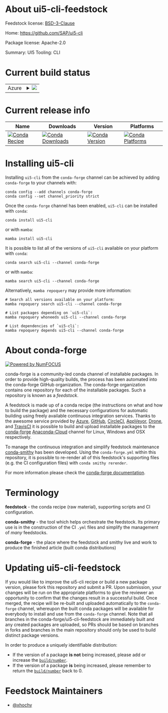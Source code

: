 About ui5-cli-feedstock
=======================

Feedstock license: [BSD-3-Clause](https://github.com/conda-forge/ui5-cli-feedstock/blob/main/LICENSE.txt)

Home: https://github.com/SAP/ui5-cli

Package license: Apache-2.0

Summary: UI5 Tooling: CLI

Current build status
====================


<table>
    
  <tr>
    <td>Azure</td>
    <td>
      <details>
        <summary>
          <a href="https://dev.azure.com/conda-forge/feedstock-builds/_build/latest?definitionId=15574&branchName=main">
            <img src="https://dev.azure.com/conda-forge/feedstock-builds/_apis/build/status/ui5-cli-feedstock?branchName=main">
          </a>
        </summary>
        <table>
          <thead><tr><th>Variant</th><th>Status</th></tr></thead>
          <tbody><tr>
              <td>linux_64_nodejs16</td>
              <td>
                <a href="https://dev.azure.com/conda-forge/feedstock-builds/_build/latest?definitionId=15574&branchName=main">
                  <img src="https://dev.azure.com/conda-forge/feedstock-builds/_apis/build/status/ui5-cli-feedstock?branchName=main&jobName=linux&configuration=linux%20linux_64_nodejs16" alt="variant">
                </a>
              </td>
            </tr><tr>
              <td>linux_64_nodejs18</td>
              <td>
                <a href="https://dev.azure.com/conda-forge/feedstock-builds/_build/latest?definitionId=15574&branchName=main">
                  <img src="https://dev.azure.com/conda-forge/feedstock-builds/_apis/build/status/ui5-cli-feedstock?branchName=main&jobName=linux&configuration=linux%20linux_64_nodejs18" alt="variant">
                </a>
              </td>
            </tr><tr>
              <td>linux_aarch64_nodejs16</td>
              <td>
                <a href="https://dev.azure.com/conda-forge/feedstock-builds/_build/latest?definitionId=15574&branchName=main">
                  <img src="https://dev.azure.com/conda-forge/feedstock-builds/_apis/build/status/ui5-cli-feedstock?branchName=main&jobName=linux&configuration=linux%20linux_aarch64_nodejs16" alt="variant">
                </a>
              </td>
            </tr><tr>
              <td>linux_aarch64_nodejs18</td>
              <td>
                <a href="https://dev.azure.com/conda-forge/feedstock-builds/_build/latest?definitionId=15574&branchName=main">
                  <img src="https://dev.azure.com/conda-forge/feedstock-builds/_apis/build/status/ui5-cli-feedstock?branchName=main&jobName=linux&configuration=linux%20linux_aarch64_nodejs18" alt="variant">
                </a>
              </td>
            </tr><tr>
              <td>osx_64_nodejs16</td>
              <td>
                <a href="https://dev.azure.com/conda-forge/feedstock-builds/_build/latest?definitionId=15574&branchName=main">
                  <img src="https://dev.azure.com/conda-forge/feedstock-builds/_apis/build/status/ui5-cli-feedstock?branchName=main&jobName=osx&configuration=osx%20osx_64_nodejs16" alt="variant">
                </a>
              </td>
            </tr><tr>
              <td>osx_64_nodejs18</td>
              <td>
                <a href="https://dev.azure.com/conda-forge/feedstock-builds/_build/latest?definitionId=15574&branchName=main">
                  <img src="https://dev.azure.com/conda-forge/feedstock-builds/_apis/build/status/ui5-cli-feedstock?branchName=main&jobName=osx&configuration=osx%20osx_64_nodejs18" alt="variant">
                </a>
              </td>
            </tr><tr>
              <td>osx_arm64_nodejs16</td>
              <td>
                <a href="https://dev.azure.com/conda-forge/feedstock-builds/_build/latest?definitionId=15574&branchName=main">
                  <img src="https://dev.azure.com/conda-forge/feedstock-builds/_apis/build/status/ui5-cli-feedstock?branchName=main&jobName=osx&configuration=osx%20osx_arm64_nodejs16" alt="variant">
                </a>
              </td>
            </tr><tr>
              <td>osx_arm64_nodejs18</td>
              <td>
                <a href="https://dev.azure.com/conda-forge/feedstock-builds/_build/latest?definitionId=15574&branchName=main">
                  <img src="https://dev.azure.com/conda-forge/feedstock-builds/_apis/build/status/ui5-cli-feedstock?branchName=main&jobName=osx&configuration=osx%20osx_arm64_nodejs18" alt="variant">
                </a>
              </td>
            </tr><tr>
              <td>win_64_nodejs16</td>
              <td>
                <a href="https://dev.azure.com/conda-forge/feedstock-builds/_build/latest?definitionId=15574&branchName=main">
                  <img src="https://dev.azure.com/conda-forge/feedstock-builds/_apis/build/status/ui5-cli-feedstock?branchName=main&jobName=win&configuration=win%20win_64_nodejs16" alt="variant">
                </a>
              </td>
            </tr><tr>
              <td>win_64_nodejs18</td>
              <td>
                <a href="https://dev.azure.com/conda-forge/feedstock-builds/_build/latest?definitionId=15574&branchName=main">
                  <img src="https://dev.azure.com/conda-forge/feedstock-builds/_apis/build/status/ui5-cli-feedstock?branchName=main&jobName=win&configuration=win%20win_64_nodejs18" alt="variant">
                </a>
              </td>
            </tr>
          </tbody>
        </table>
      </details>
    </td>
  </tr>
</table>

Current release info
====================

| Name | Downloads | Version | Platforms |
| --- | --- | --- | --- |
| [![Conda Recipe](https://img.shields.io/badge/recipe-ui5--cli-green.svg)](https://anaconda.org/conda-forge/ui5-cli) | [![Conda Downloads](https://img.shields.io/conda/dn/conda-forge/ui5-cli.svg)](https://anaconda.org/conda-forge/ui5-cli) | [![Conda Version](https://img.shields.io/conda/vn/conda-forge/ui5-cli.svg)](https://anaconda.org/conda-forge/ui5-cli) | [![Conda Platforms](https://img.shields.io/conda/pn/conda-forge/ui5-cli.svg)](https://anaconda.org/conda-forge/ui5-cli) |

Installing ui5-cli
==================

Installing `ui5-cli` from the `conda-forge` channel can be achieved by adding `conda-forge` to your channels with:

```
conda config --add channels conda-forge
conda config --set channel_priority strict
```

Once the `conda-forge` channel has been enabled, `ui5-cli` can be installed with `conda`:

```
conda install ui5-cli
```

or with `mamba`:

```
mamba install ui5-cli
```

It is possible to list all of the versions of `ui5-cli` available on your platform with `conda`:

```
conda search ui5-cli --channel conda-forge
```

or with `mamba`:

```
mamba search ui5-cli --channel conda-forge
```

Alternatively, `mamba repoquery` may provide more information:

```
# Search all versions available on your platform:
mamba repoquery search ui5-cli --channel conda-forge

# List packages depending on `ui5-cli`:
mamba repoquery whoneeds ui5-cli --channel conda-forge

# List dependencies of `ui5-cli`:
mamba repoquery depends ui5-cli --channel conda-forge
```


About conda-forge
=================

[![Powered by
NumFOCUS](https://img.shields.io/badge/powered%20by-NumFOCUS-orange.svg?style=flat&colorA=E1523D&colorB=007D8A)](https://numfocus.org)

conda-forge is a community-led conda channel of installable packages.
In order to provide high-quality builds, the process has been automated into the
conda-forge GitHub organization. The conda-forge organization contains one repository
for each of the installable packages. Such a repository is known as a *feedstock*.

A feedstock is made up of a conda recipe (the instructions on what and how to build
the package) and the necessary configurations for automatic building using freely
available continuous integration services. Thanks to the awesome service provided by
[Azure](https://azure.microsoft.com/en-us/services/devops/), [GitHub](https://github.com/),
[CircleCI](https://circleci.com/), [AppVeyor](https://www.appveyor.com/),
[Drone](https://cloud.drone.io/welcome), and [TravisCI](https://travis-ci.com/)
it is possible to build and upload installable packages to the
[conda-forge](https://anaconda.org/conda-forge) [Anaconda-Cloud](https://anaconda.org/)
channel for Linux, Windows and OSX respectively.

To manage the continuous integration and simplify feedstock maintenance
[conda-smithy](https://github.com/conda-forge/conda-smithy) has been developed.
Using the ``conda-forge.yml`` within this repository, it is possible to re-render all of
this feedstock's supporting files (e.g. the CI configuration files) with ``conda smithy rerender``.

For more information please check the [conda-forge documentation](https://conda-forge.org/docs/).

Terminology
===========

**feedstock** - the conda recipe (raw material), supporting scripts and CI configuration.

**conda-smithy** - the tool which helps orchestrate the feedstock.
                   Its primary use is in the construction of the CI ``.yml`` files
                   and simplify the management of *many* feedstocks.

**conda-forge** - the place where the feedstock and smithy live and work to
                  produce the finished article (built conda distributions)


Updating ui5-cli-feedstock
==========================

If you would like to improve the ui5-cli recipe or build a new
package version, please fork this repository and submit a PR. Upon submission,
your changes will be run on the appropriate platforms to give the reviewer an
opportunity to confirm that the changes result in a successful build. Once
merged, the recipe will be re-built and uploaded automatically to the
`conda-forge` channel, whereupon the built conda packages will be available for
everybody to install and use from the `conda-forge` channel.
Note that all branches in the conda-forge/ui5-cli-feedstock are
immediately built and any created packages are uploaded, so PRs should be based
on branches in forks and branches in the main repository should only be used to
build distinct package versions.

In order to produce a uniquely identifiable distribution:
 * If the version of a package **is not** being increased, please add or increase
   the [``build/number``](https://docs.conda.io/projects/conda-build/en/latest/resources/define-metadata.html#build-number-and-string).
 * If the version of a package **is** being increased, please remember to return
   the [``build/number``](https://docs.conda.io/projects/conda-build/en/latest/resources/define-metadata.html#build-number-and-string)
   back to 0.

Feedstock Maintainers
=====================

* [@xhochy](https://github.com/xhochy/)

